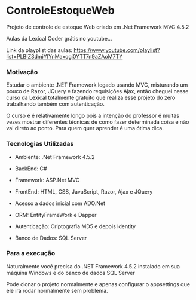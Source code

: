 # ControleEstoqueWeb

Projeto de controle de estoque Web criado em .Net Framework MVC 4.5.2

Aulas da Lexical Coder grátis no youtube... 

Link da playplist das aulas: https://www.youtube.com/playlist?list=PLBIZ3dmiYIYnMaxogi0YTT7n9aZAoM7TY

### Motivação

Estudar o ambiente .NET Framework legado usando MVC, misturando um pouco de Razor, JQuery e fazendo requisições Ajax, então cheguei nesse curso da Lexical totalmente gratuito que realiza esse projeto do zero trabalhando também com autenticação. 

O curso é é relativamente longo pois a intenção do professor é muitas vezes mostrar diferentes técnicas de como fazer determinada coisa e não vai direto ao ponto. Para quem quer aprender é uma ótima dica. 

### Tecnologias Utilizadas

- Ambiente: .Net Framework 4.5.2

- BackEnd: C#

- Framework: ASP.Net MVC

- FrontEnd: HTML, CSS, JavaScript, Razor, Ajax e JQuery

- Acesso a dados inicial com ADO.Net

- ORM: EntityFrameWork e Dapper

- Autenticação: Criptografia MD5 e depois Identity

- Banco de Dados: SQL Server

### Para a execução

Naturalmente você precisa do .NET Framework 4.5.2 instalado em sua máquina Windows e do banco de dados SQL Server 

Pode clonar o projeto normalmente e apenas configurar o appsettings que ele irá rodar normalmente sem problema. 
